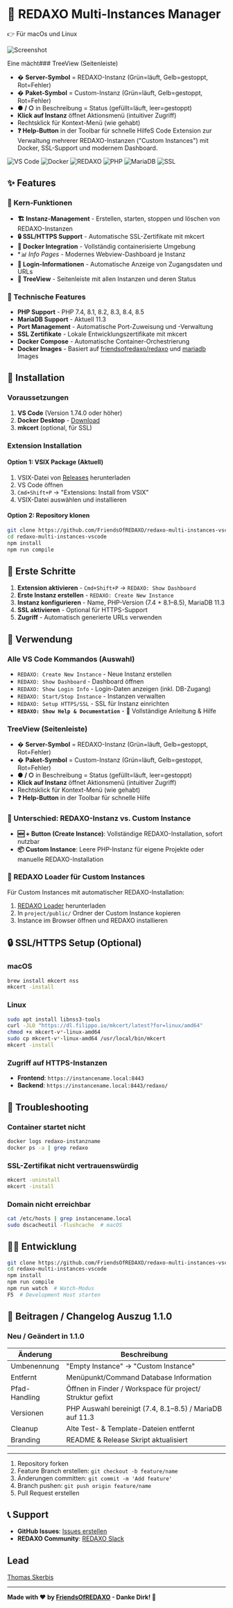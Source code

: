 # 🚀 REDAXO Multi-Instances Manager 

👉 Für macOs und Linux

![Screenshot](https://github.com/FriendsOfREDAXO/redaxo-multi-instances-vscode/blob/main/screenshot.png?raw=true)

Eine mächt### TreeView (Seitenleiste)
- �️ **Server-Symbol** = REDAXO-Instanz (Grün=läuft, Gelb=gestoppt, Rot=Fehler)
- � **Paket-Symbol** = Custom-Instanz (Grün=läuft, Gelb=gestoppt, Rot=Fehler)
- **● / ○** in Beschreibung = Status (gefüllt=läuft, leer=gestoppt)
- **Klick auf Instanz** öffnet Aktionsmenü (intuitiver Zugriff)
- Rechtsklick für Kontext-Menü (wie gehabt)
- **❓ Help-Button** in der Toolbar für schnelle HilfeS Code Extension zur Verwaltung mehrerer REDAXO-Instanzen ("Custom Instances") mit Docker, SSL-Support und modernem Dashboard.

![VS Code](https://img.shields.io/badge/VS%20Code-Extension-blue?style=flat-square&logo=visual-studio-code)
![Docker](https://img.shields.io/badge/Docker-Required-blue?style=flat-square&logo=docker)
![REDAXO](https://img.shields.io/badge/REDAXO-5.x-green?style=flat-square)
![PHP](https://img.shields.io/badge/PHP-7.4%20|%208.1--8.5-purple?style=flat-square&logo=php)
![MariaDB](https://img.shields.io/badge/MariaDB-11.3-blue?style=flat-square)
![SSL](https://img.shields.io/badge/SSL-mkcert-orange?style=flat-square&logo=letsencrypt)

## ✨ Features

### 🎯 Kern-Funktionen
- **🏗️ Instanz-Management** - Erstellen, starten, stoppen und löschen von REDAXO-Instanzen
- **🔒 SSL/HTTPS Support** - Automatische SSL-Zertifikate mit mkcert
- **🐳 Docker Integration** - Vollständig containerisierte Umgebung
- **📊 Info Pages* - Modernes Webview-Dashboard je Instanz
- **🔑 Login-Informationen** - Automatische Anzeige von Zugangsdaten und URLs
- **📱 TreeView** - Seitenleiste mit allen Instanzen und deren Status

### 🔧 Technische Features
- **PHP Support** - PHP 7.4, 8.1, 8.2, 8.3, 8.4, 8.5
- **MariaDB Support** - Aktuell 11.3
- **Port Management** - Automatische Port-Zuweisung und -Verwaltung
- **SSL Zertifikate** - Lokale Entwicklungszertifikate mit mkcert
- **Docker Compose** - Automatische Container-Orchestrierung
- **Docker Images** - Basiert auf [friendsofredaxo/redaxo](https://github.com/FriendsOfREDAXO/docker-redaxo) und [mariadb](https://hub.docker.com/_/mariadb) Images

## 🚀 Installation

### Voraussetzungen

1. **VS Code** (Version 1.74.0 oder höher)
2. **Docker Desktop** - [Download](https://www.docker.com/products/docker-desktop)
3. **mkcert** (optional, für SSL)

### Extension Installation

#### Option 1: VSIX Package (Aktuell)
1. VSIX-Datei von [Releases](https://github.com/FriendsOfREDAXO/redaxo-multi-instances-vscode/releases) herunterladen
2. VS Code öffnen
3. `Cmd+Shift+P` → "Extensions: Install from VSIX"
4. VSIX-Datei auswählen und installieren

#### Option 2: Repository klonen
```bash
git clone https://github.com/FriendsOfREDAXO/redaxo-multi-instances-vscode.git
cd redaxo-multi-instances-vscode
npm install
npm run compile
```

## 🏁 Erste Schritte

1. **Extension aktivieren** - `Cmd+Shift+P` → `REDAXO: Show Dashboard`
2. **Erste Instanz erstellen** - `REDAXO: Create New Instance`
3. **Instanz konfigurieren** - Name, PHP-Version (7.4 + 8.1–8.5), MariaDB 11.3
4. **SSL aktivieren** - Optional für HTTPS-Support
5. **Zugriff** - Automatisch generierte URLs verwenden

## 📖 Verwendung

### Alle VS Code Kommandos (Auswahl)
- `REDAXO: Create New Instance` - Neue Instanz erstellen
- `REDAXO: Show Dashboard` - Dashboard öffnen
- `REDAXO: Show Login Info` - Login-Daten anzeigen (inkl. DB-Zugang)
- `REDAXO: Start/Stop Instance` - Instanzen verwalten
- `REDAXO: Setup HTTPS/SSL` - SSL für Instanz einrichten
- **`REDAXO: Show Help & Documentation`** - 📖 Vollständige Anleitung & Hilfe

### TreeView (Seitenleiste)
- �️ **Server-Symbol** = REDAXO-Instanz (Grün=läuft, Gelb=gestoppt, Rot=Fehler)
- � **Paket-Symbol** = Custom-Instanz (Grün=läuft, Gelb=gestoppt, Rot=Fehler)
- **● / ○** in Beschreibung = Status (gefüllt=läuft, leer=gestoppt)
- **Klick auf Instanz** öffnet Aktionsmenü (intuitiver Zugriff)
- Rechtsklick für Kontext-Menü (wie gehabt)
- **❓ Help-Button** in der Toolbar für schnelle Hilfe

### 🎯 Unterschied: REDAXO-Instanz vs. Custom Instance
- **🆕 + Button (Create Instance)**: Vollständige REDAXO-Installation, sofort nutzbar
- **📦 Custom Instance**: Leere PHP-Instanz für eigene Projekte oder manuelle REDAXO-Installation

### 🚀 REDAXO Loader für Custom Instances
Für Custom Instances mit automatischer REDAXO-Installation:
1. [REDAXO Loader](https://redaxo.org/loader) herunterladen
2. In `project/public/` Ordner der Custom Instance kopieren
3. Instance im Browser öffnen und REDAXO installieren

## 🔒 SSL/HTTPS Setup (Optional)

### macOS
```bash
brew install mkcert nss
mkcert -install
```

### Linux
```bash
sudo apt install libnss3-tools
curl -JLO "https://dl.filippo.io/mkcert/latest?for=linux/amd64"
chmod +x mkcert-v*-linux-amd64
sudo cp mkcert-v*-linux-amd64 /usr/local/bin/mkcert
mkcert -install
```

### Zugriff auf HTTPS-Instanzen
- **Frontend**: `https://instancename.local:8443`
- **Backend**: `https://instancename.local:8443/redaxo/`

## 🔧 Troubleshooting

### Container startet nicht
```bash
docker logs redaxo-instanzname
docker ps -a | grep redaxo
```

### SSL-Zertifikat nicht vertrauenswürdig
```bash
mkcert -uninstall
mkcert -install
```

### Domain nicht erreichbar
```bash
cat /etc/hosts | grep instancename.local
sudo dscacheutil -flushcache  # macOS
```

## 👨‍💻 Entwicklung

```bash
git clone https://github.com/FriendsOfREDAXO/redaxo-multi-instances-vscode.git
cd redaxo-multi-instances-vscode
npm install
npm run compile
npm run watch  # Watch-Modus
F5  # Development Host starten
```

## 🤝 Beitragen / Changelog Auszug 1.1.0

### Neu / Geändert in 1.1.0
| Änderung | Beschreibung |
|----------|--------------|
| Umbenennung | "Empty Instance" → "Custom Instance" |
| Entfernt | Menüpunkt/Command Database Information |
| Pfad-Handling | Öffnen in Finder / Workspace für project/ Struktur gefixt |
| Versionen | PHP Auswahl bereinigt (7.4, 8.1–8.5) / MariaDB auf 11.3 |
| Cleanup | Alte Test- & Template-Dateien entfernt |
| Branding | README & Release Skript aktualisiert |

---

1. Repository forken
2. Feature Branch erstellen: `git checkout -b feature/name`
3. Änderungen committen: `git commit -m 'Add feature'`
4. Branch pushen: `git push origin feature/name`
5. Pull Request erstellen

## 📞 Support

- **GitHub Issues**: [Issues erstellen](https://github.com/FriendsOfREDAXO/redaxo-multi-instances-vscode/issues)
- **REDAXO Community**: [REDAXO Slack](https://redaxo.org/slack/)

## Lead

[Thomas Skerbis](https://github.com/skerbis)

---

**Made with ❤️ by [FriendsOfREDAXO](https://github.com/FriendsOfREDAXO) - Danke Dirk! 🙏**

